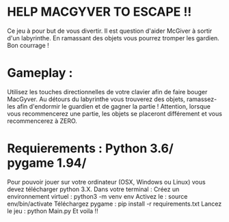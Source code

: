 # HELP MACGYVER TO ESCAPE !! 

Ce jeu à pour but de vous divertir.
Il est question d'aider McGiver à sortir d'un labyrinthe. En ramassant des objets vous pourrez tromper les gardien.
Bon courrage !

# Gameplay : 
Utilisez les touches directionnelles de votre clavier afin de faire bouger MacGyver. 
Au détours du labyrinthe vous trouverez des objets, ramassez-les afin d'endormir le guardien et de gagner la partie !
Attention, lorsque vous recommencerez une partie, les objets se placeront différement et vous recommencerez à ZERO.

# Requierements : Python 3.6/ pygame 1.94/ 
Pour pouvoir jouer sur votre ordinateur (OSX, Windows ou Linux) vous devez télécharger python 3.X.
Dans votre terminal :
Créez un environnement virtuel : python3 -m venv env
Activez le : source env/bin/activate
Téléchargez pygame : pip install -r requirements.txt
Lancez le jeu : python Main.py
Et voila !!
